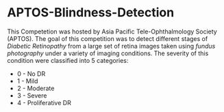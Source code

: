 # APTOS-Blindness-Detection

This Competetion was hosted by Asia Pacific Tele-Ophthalmology Society (APTOS). The goal of this competition was to detect different stages of _Diabetic Retinopathy_ from a large set of retina images taken using _fundus photography_ under a variety of imaging conditions. The severity of this condition were classified into 5 categories:

* 0 - No DR
* 1 - Mild
* 2 - Moderate
* 3 - Severe
* 4 - Proliferative DR
